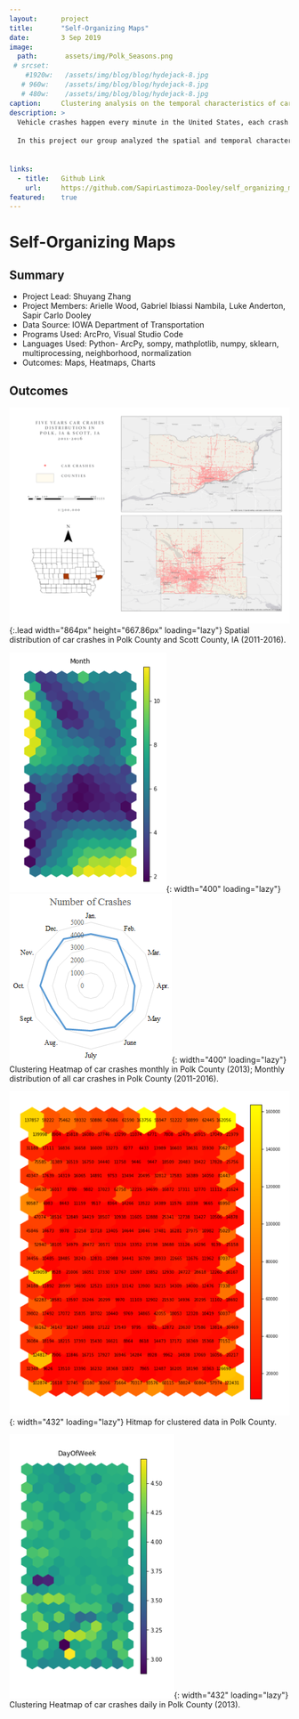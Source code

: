 ```yaml
---
layout:      project
title:       "Self-Organizing Maps"
date:        3 Sep 2019
image:
  path:       assets/img/Polk_Seasons.png
 # srcset:
    #1920w:   /assets/img/blog/blog/hydejack-8.jpg
   # 960w:    /assets/img/blog/blog/hydejack-8.jpg
   # 480w:    /assets/img/blog/blog/hydejack-8.jpg
caption:     Clustering analysis on the temporal characteristics of car crashes.
description: >
  Vehicle crashes happen every minute in the United States, each crash having its own time and specific attributes such as road conditions and weather. The goal of this project is to find meaningful spatial and temporal patterns from the large datasets provided by state DOT’s. Using a self-organizing map, data can be clustered into meaningful clusters based on time of year, month, or day in a way that is easy to read. This allows for a more in-depth analysis. Data can then be joined to point data in ArcMap to show how patterns relate spatially within certain attributes like road conditions, number of injuries or weather conditions. The significance of this is that it allows temporal data to be joined to spatial data. This allows for multifaceted in-depth analysis. 

  In this project our group analyzed the spatial and temporal characteristicts of vehichle cr
  

links:
  - title:   Github Link
    url:     https://github.com/SapirLastimoza-Dooley/self_organizing_maps
featured:    true
---
```

# Self-Organizing Maps

## Summary
* Project Lead: Shuyang Zhang
* Project Members: Arielle Wood, Gabriel Ibiassi Nambila, Luke Anderton, Sapir Carlo Dooley
* Data Source: IOWA Department of Transportation
* Programs Used: ArcPro, Visual Studio Code
* Languages Used: Python- ArcPy, sompy, mathplotlib, numpy, sklearn, multiprocessing, neighborhood, normalization
* Outcomes: Maps, Heatmaps, Charts

## Outcomes
![Crash Distribution](https://raw.githubusercontent.com/SapirLastimoza-Dooley/self_organizing_maps/main/figures/crash_distribution.png){:.lead width="864px" height="667.86px" loading="lazy"}
Spatial distribution of car crashes in Polk County and Scott County, IA (2011-2016).



![Monthly Heatmap](https://raw.githubusercontent.com/SapirLastimoza-Dooley/self_organizing_maps/main/figures/monthly_heatmap.png){: width="400" loading="lazy"}![Monthly Distribution](https://raw.githubusercontent.com/SapirLastimoza-Dooley/self_organizing_maps/main/figures/monthly_distribution.png){: width="400\" loading="lazy"}
Clustering Heatmap of car crashes monthly in Polk County (2013); Monthly distribution of all car crashes in Polk County (2011-2016).


![Cluster Hitmap](https://raw.githubusercontent.com/SapirLastimoza-Dooley/self_organizing_maps/main/figures/clustering_heatmap.png){: width="432" loading="lazy"}
Hitmap for clustered data in Polk County.


![Weekly Heatmap](https://raw.githubusercontent.com/SapirLastimoza-Dooley/self_organizing_maps/main/figures/week_heatmap.png){: width="432" loading="lazy"}
Clustering Heatmap of car crashes daily in Polk County (2013).
